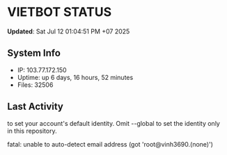 # VIETBOT STATUS
**Updated**: Sat Jul 12 01:04:51 PM +07 2025

## System Info
- IP: 103.77.172.150
- Uptime: up 6 days, 16 hours, 52 minutes
- Files: 32506

## Last Activity

to set your account's default identity.
Omit --global to set the identity only in this repository.

fatal: unable to auto-detect email address (got 'root@vinh3690.(none)')
